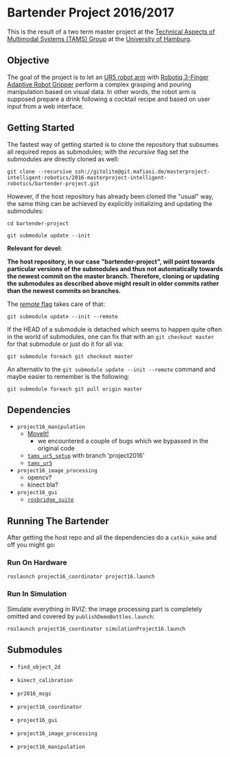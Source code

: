 # Bartender Project 2016/2017

This is the result of a two term master project at the [Technical Aspects of Multimodal Systems (TAMS) Group](https://tams-www.informatik.uni-hamburg.de/) at the [University of Hamburg](https://www.uni-hamburg.de/).


## Objective
The goal of the project is to let an [UR5 robot arm](https://www.universal-robots.com/products/ur5-robot/) with [Robotiq 3-Finger Adaptive Robot Gripper](http://robotiq.com/products/industrial-robot-hand/) perform a complex grasping and pouring manipulation based on visual data.
In other words, the robot arm is supposed prepare a drink following a cocktail recipe and based on user input from a web interface.


## Getting Started

The fastest way of getting started is to clone the repository that subsumes all required repos as submodules; with the  *recursive* flag set the submodules are directly cloned as well:

```
git clone --recursive ssh://gitolite@git.mafiasi.de/masterproject-intelligent-robotics/2016-masterproject-intelligent-robotics/bartender-project.git
```

However, if the host repository has already been cloned the "usual" way, the same thing can be achieved by explicitly initializing and updating the submodules:

```
cd bartender-project
```

```
git submodule update --init
```

**Relevant for devel:**

**The host repository, in our case "bartender-project", will point towards particular versions of the submodules and thus not automatically towards the newest commit on the master branch. Therefore, cloning or updating the submodules as described above might result in older commits rather than the newest commits on branches.**

The [*remote* flag](https://git-scm.com/docs/git-submodule#git-submodule---remote) takes care of that:

```
git submodule update --init --remote
```

If the HEAD of a submodule is detached which seems to happen quite often in the world of submodules, one can fix that with an ```git checkout master``` for that submodule or just do it for all via:

```
git submodule foreach git checkout master
```

An alternativ to the ```git submodule update --init --remote``` command and maybe easier to remember is the following:

```
git submodule foreach git pull origin master
```



## Dependencies

* ```project16_manipulation```
   * [MoveIt!](http://moveit.ros.org/)
     * we encountered a couple of bugs which we bypassed in the original code
   * [```tams_ur5_setup```](https://github.com/TAMS-Group/tams_ur5_setup.git) with branch 'project2016'
   * [```tams_ur5```](https://github.com/TAMS-Group/tams_ur5.git)
* ```project16_image_processing```
   * opencv?
   * kinect bla?
* ```project16_gui```
	* [```rosbridge_suite```](http://wiki.ros.org/rosbridge_suite)



## Running The Bartender

After getting the host repo and all the dependencies do a ```catkin_make``` and off you might go:


### Run On Hardware

```
roslaunch project16_coordinator project16.launch
```


### Run In Simulation

Simulate everything in RVIZ: the image processing part is completely omitted and covered by ```publishDemoBottles.launch```:

```
roslaunch project16_coordinator simulationProject16.launch 
```





## Submodules

* ```find_object_2d```

* ```kinect_calibration```

* ```pr2016_msgs```

* ```project16_coordinator```

* ```project16_gui```

* ```project16_image_processing```

* ```project16_manipulation```




